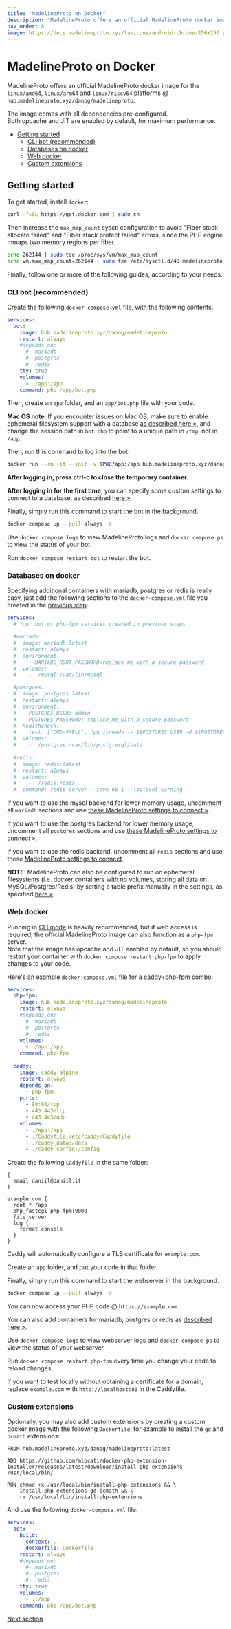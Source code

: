 ```yaml
---
title: "MadelineProto on Docker"
description: "MadelineProto offers an official MadelineProto docker image for the linux/amd64, linux/arm64 and linux/riscv64 platforms @ hub.madelineproto.xyz/danog/madelineproto."
nav_order: 8
image: https://docs.madelineproto.xyz/favicons/android-chrome-256x256.png
---
```

# MadelineProto on Docker

MadelineProto offers an official MadelineProto docker image for the `linux/amd64`, `linux/arm64` and `linux/riscv64` platforms @ `hub.madelineproto.xyz/danog/madelineproto`.  

The image comes with all dependencies pre-configured.  
Both opcache and JIT are enabled by default, for maximum performance.  

* [Getting started](#getting-started)
  * [CLI bot (recommended)](#cli-bot-recommended)
  * [Databases on docker](#databases-on-docker)
  * [Web docker](#web-docker)
  * [Custom extensions](#custom-extensions)

## Getting started

To get started, install `docker`:

```bash
curl -fsSL https://get.docker.com | sudo sh
```

Then increase the `max_map_count` sysctl configuration to avoid "Fiber stack allocate failed" and "Fiber stack protect failed" errors, since the PHP engine mmaps two memory regions per fiber.  

```bash
echo 262144 | sudo tee /proc/sys/vm/max_map_count
echo vm.max_map_count=262144 | sudo tee /etc/sysctl.d/40-madelineproto.conf
```

Finally, follow one or more of the following guides, according to your needs:

### CLI bot (recommended)

Create the following `docker-compose.yml` file, with the following contents:

```yml
services:
  bot:
    image: hub.madelineproto.xyz/danog/madelineproto
    restart: always
    #depends_on:
      #- mariadb
      #- postgres
      #- redis
    tty: true
    volumes:
      - ./app:/app
    command: php /app/bot.php
```

Then, create an `app` folder, and an `app/bot.php` file with your code.  

**Mac OS note**: If you encounter issues on Mac OS, make sure to enable ephemeral filesystem support with a database [as described here &raquo;](https://docs.madelineproto.xyz/docs/DATABASE.html#ephemeral-filesystems), and change the session path in `bot.php` to point to a unique path in `/tmp`, not in `/app`.  

Then, run this command to log into the bot:

```bash
docker run --rm -it --init -v $PWD/app:/app hub.madelineproto.xyz/danog/madelineproto php /app/bot.php
```

**After logging in, press ctrl-c to close the temporary container.**

**After logging in for the first time**, you can specify some custom settings to connect to a database, as described [here &raquo;](#databases-on-docker).  

Finally, simply run this command to start the bot in the background.

```bash
docker compose up --pull always -d
```

Use `docker compose logs` to view MadelineProto logs and `docker compose ps` to view the status of your bot.  

Run `docker compose restart bot` to restart the bot.  

### Databases on docker

Specifying additional containers with mariadb, postgres or redis is really easy, just add the following sections to the `docker-compose.yml` file you created in the [previous step](#cli-bot-recommended):

```yml
services:
  # Your bot or php-fpm services created in previous steps

  #mariadb:
  #  image: mariadb:latest
  #  restart: always
  #  environment:
  #    - MARIADB_ROOT_PASSWORD=replace_me_with_a_secure_password
  #  volumes:
  #    - ./mysql:/var/lib/mysql

  #postgres:
  #  image: postgres:latest
  #  restart: always
  #  environment:
  #    POSTGRES_USER: admin
  #    POSTGRES_PASSWORD: replace_me_with_a_secure_password
  #  healthcheck:
  #    test: ["CMD-SHELL", "pg_isready -U $$POSTGRES_USER -d $$POSTGRES_DB"]
  #  volumes:
  #    - ./postgres:/var/lib/postgresql/data
  
  #redis:
  #  image: redis:latest
  #  restart: always
  #  volumes:
  #    - ./redis:/data
  #  command: redis-server --save 60 1 --loglevel warning

```

If you want to use the mysql backend for lower memory usage, uncomment all `mariadb` sections and use [these MadelineProto settings to connect &raquo;](https://docs.madelineproto.xyz/docs/DATABASE.html#mysql-example-low-memory-usage).  

If you want to use the postgres backend for lower memory usage, uncomment all `postgres` sections and use [these MadelineProto settings to connect &raquo;](https://docs.madelineproto.xyz/docs/DATABASE.html#postgres-example-low-memory-usage).  

If you want to use the redis backend, uncomment all `redis` sections and use these [MadelineProto settings to connect](https://docs.madelineproto.xyz/docs/DATABASE.html#redis-example-medium-memory-usage-faster-access).  

**NOTE**: MadelineProto can also be configured to run on ephemeral filesystems (i.e. docker containers with no volumes, storing all data on MySQL/Postgres/Redis) by setting a table prefix manually in the settings, as specified [here &raquo;](https://docs.madelineproto.xyz/docs/DATABASE.html#ephemeral-filesystems).  

### Web docker

Running in [CLI mode](#cli-bot-recommended) is heavily recommended, but if web access is required, the official MadelineProto image can also function as a `php-fpm` server.  
Note that the image has opcache and JIT enabled by default, so you should restart your container with `docker compose restart php-fpm` to apply changes to your code.

Here's an example `docker-compose.yml` file for a caddy+php-fpm combo:

```yml
services:
  php-fpm:
    image: hub.madelineproto.xyz/danog/madelineproto
    restart: always
    #depends_on:
      #- mariadb
      #- postgres
      #- redis
    volumes:
      - ./app:/app
    command: php-fpm
  
  caddy:
    image: caddy:alpine
    restart: always
    depends_on:
      - php-fpm
    ports:
      - 80:80/tcp
      - 443:443/tcp
      - 443:443/udp
    volumes:
      - ./app:/app
      - ./Caddyfile:/etc/caddy/Caddyfile
      - ./caddy_data:/data
      - ./caddy_config:/config
```

Create the following `Caddyfile` in the same folder:

```
{
  email daniil@daniil.it
}

example.com {
  root * /app
  php_fastcgi php-fpm:9000
  file_server
  log {
    format console
  }
}
```

Caddy will automatically configure a TLS certificate for `example.com`.  

Create an `app` folder, and put your code in that folder.  

Finally, simply run this command to start the webserver in the background.

```bash
docker compose up --pull always -d
```

You can now access your PHP code @ `https://example.com`.  

You can also add containers for mariadb, postgres or redis as [described here &raquo;](#databases-on-docker).  

Use `docker compose logs` to view webserver logs and `docker compose ps` to view the status of your webserver.  

Run `docker compose restart php-fpm` every time you change your code to reload changes.

If you want to test locally without obtaining a certificate for a domain, replace `example.com` with `http://localhost:80` in the Caddyfile.  

### Custom extensions

Optionally, you may also add custom extensions by creating a custom docker image with the following `Dockerfile`, for example to install the `gd` and `bcmath` extensions:

```
FROM hub.madelineproto.xyz/danog/madelineproto:latest

ADD https://github.com/mlocati/docker-php-extension-installer/releases/latest/download/install-php-extensions /usr/local/bin/

RUN chmod +x /usr/local/bin/install-php-extensions && \
    install-php-extensions gd bcmath && \
    rm /usr/local/bin/install-php-extensions
```

And use the following `docker-compose.yml` file:

```yml
services:
  bot:
    build:
      context: .
      dockerfile: Dockerfile
    restart: always
    #depends_on:
      #- mariadb
      #- postgres
      #- redis
    tty: true
    volumes:
      - .:/app
    command: php /app/bot.php
```

<a href="https://docs.madelineproto.xyz/docs/INSTALLATION.html">Next section</a>